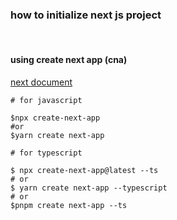 ### how to initialize next js project

&nbsp;

#### using create next app (cna)

[next document](https://nextjs.org/docs/getting-started)

```
# for javascript

$npx create-next-app
#or
$yarn create next-app
```

```
# for typescript

$ npx create-next-app@latest --ts
# or
$ yarn create next-app --typescript
# or
$pnpm create next-app --ts
```
